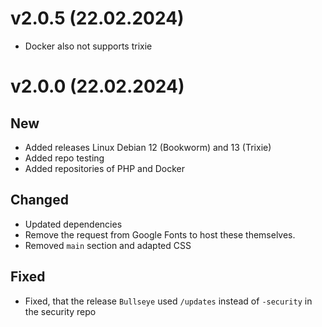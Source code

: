 # v2.0.5 (22.02.2024)
- Docker also not supports trixie

# v2.0.0 (22.02.2024)
## New
- Added releases Linux Debian 12 (Bookworm) and 13 (Trixie)
- Added repo testing
- Added repositories of PHP and Docker

## Changed
- Updated dependencies
- Remove the request from Google Fonts to host these themselves.
- Removed `main` section and adapted CSS

## Fixed
- Fixed, that the release `Bullseye` used `/updates` instead of `-security` in the security repo